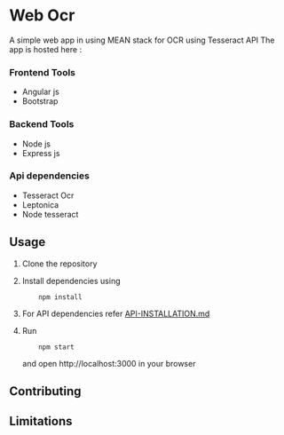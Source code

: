 # Web Ocr
A simple web app in using MEAN stack for OCR using Tesseract API
The app is hosted here : 

### Frontend Tools
* Angular js
* Bootstrap

### Backend Tools
* Node js
* Express js

### Api dependencies
* Tesseract Ocr
* Leptonica
* Node tesseract

## Usage
1. Clone the repository
2. Install dependencies using 

    ```
        npm install
    ``` 
3. For API dependencies refer
    [API-INSTALLATION.md](https://github.com/omkarprabhu-98/WebOCR/blob/master/API-INSTALLATION.md) 
4. Run 
    ```
        npm start
    ```
   and open http://localhost:3000 in your browser     

## Contributing    
    
## Limitations
    
    